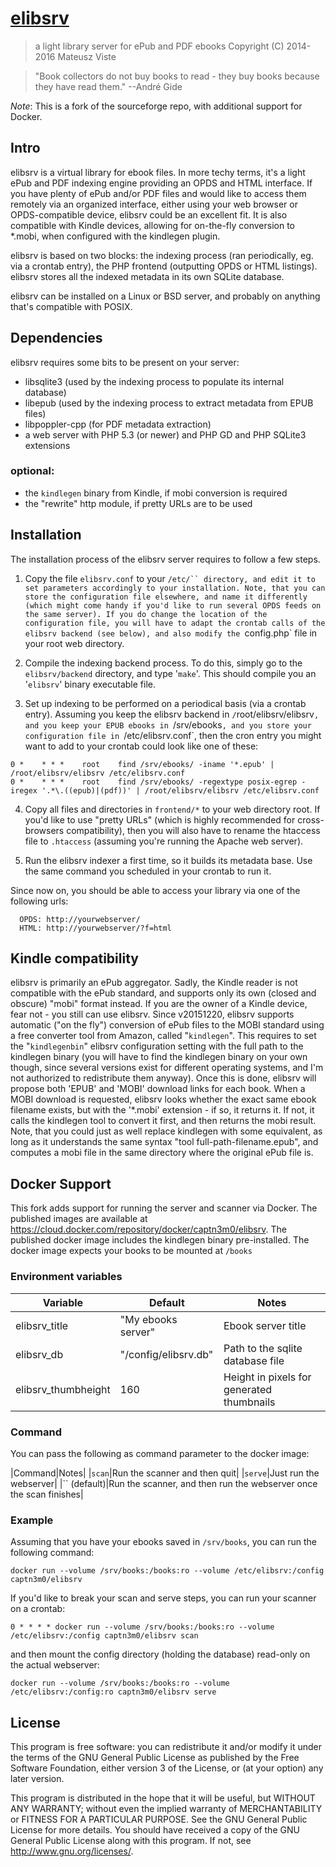 # [elibsrv](http://elibsrv.sourceforge.net)

>a light library server for ePub and PDF ebooks
>Copyright (C) 2014-2016 Mateusz Viste


>"Book collectors do not buy books to read - they buy books because they have read them."
>                                                                    --André Gide

_Note_: This is a fork of the sourceforge repo, with additional support for Docker.


## Intro

elibsrv is a virtual library for ebook files. In more techy terms, it's a light ePub and PDF indexing engine providing an OPDS and HTML interface. If you have plenty of ePub and/or PDF files and would like to access them remotely via an organized interface, either using your web browser or OPDS-compatible device, elibsrv could be an excellent fit. It is also compatible with Kindle devices, allowing for on-the-fly conversion to *.mobi, when configured with the kindlegen plugin.

elibsrv is based on two blocks: the indexing process (ran periodically, eg. via a crontab entry), the PHP frontend (outputting OPDS or HTML listings). elibsrv stores all the indexed metadata in its own SQLite database.

elibsrv can be installed on a Linux or BSD server, and probably on anything that's compatible with POSIX.


## Dependencies

elibsrv requires some bits to be present on your server:

- libsqlite3 (used by the indexing process to populate its internal database)
- libepub (used by the indexing process to extract metadata from EPUB files)
- libpoppler-cpp (for PDF metadata extraction)
- a web server with PHP 5.3 (or newer) and PHP GD and PHP SQLite3 extensions

### optional:
- the `kindlegen` binary from Kindle, if mobi conversion is required
- the "rewrite" http module, if pretty URLs are to be used


## Installation

The installation process of the elibsrv server requires to follow a few steps.

1. Copy the file `elibsrv.conf` to your `/etc/`` directory, and edit it to set parameters accordingly to your installation. Note, that you can store the configuration file elsewhere, and name it differently (which might come handy if you'd like to run several OPDS feeds on the same server). If you do change the location of the configuration file, you will have to adapt the crontab calls of the elibsrv backend (see below), and also modify the `config.php` file in your root web directory.

2. Compile the indexing backend process. To do this, simply go to the `elibsrv/backend` directory, and type '`make`'. This should compile you an '`elibsrv`' binary executable file.

3. Set up indexing to be performed on a periodical basis (via a crontab entry). Assuming you keep the elibsrv backend in `/`root/elibsrv/elibsrv`, and you keep your EPUB ebooks in `/srv/ebooks`, and you store your configuration file in `/etc/elibsrv.conf`, then the cron entry you might want to add to your crontab could look like one of these:

```
0 *    * * *    root    find /srv/ebooks/ -iname '*.epub' | /root/elibsrv/elibsrv /etc/elibsrv.conf
0 *    * * *    root    find /srv/ebooks/ -regextype posix-egrep -iregex '.*\.((epub)|(pdf))' | /root/elibsrv/elibsrv /etc/elibsrv.conf
```

4. Copy all files and directories in `frontend/*` to your web directory root. If you'd like to use "pretty URLs" (which is highly recommended for cross-browsers compatibility), then you will also have to rename the htaccess file to `.htaccess` (assuming you're running the Apache web server).

5. Run the elibsrv indexer a first time, so it builds its metadata base. Use the same command you scheduled in your crontab to run it.

Since now on, you should be able to access your library via one of the following urls:

```
  OPDS: http://yourwebserver/
  HTML: http://yourwebserver/?f=html
```


## Kindle compatibility

elibsrv is primarily an ePub aggregator. Sadly, the Kindle reader is not compatible with the ePub standard, and supports only its own (closed and obscure) "mobi" format instead. If you are the owner of a Kindle device, fear not - you still can use elibsrv. Since v20151220, elibsrv supports automatic ("on the fly") conversion of ePub files to the MOBI standard using a free converter tool from Amazon, called "`kindlegen`". This requires to set the "`kindlegenbin`" elibsrv configuration setting with the full path to the kindlegen binary (you will have to find the kindlegen binary on your own though, since several versions exist for different operating systems, and I'm not authorized to redistribute them anyway). Once this is done, elibsrv will propose both 'EPUB' and 'MOBI' download links for each book. When a MOBI download is requested, elibsrv looks whether the exact same ebook filename exists, but with the '*.mobi' extension - if so, it returns it. If not, it calls the kindlegen tool to convert it first, and then returns the mobi result. Note, that you could just as well replace kindlegen with some equivalent, as long as it understands the same syntax "tool full-path-filename.epub", and computes a mobi file in the same directory where the original ePub file is.

## Docker Support

This fork adds support for running the server and scanner via Docker. The published images are available at <https://cloud.docker.com/repository/docker/captn3m0/elibsrv>. The published docker image includes the kindlegen binary pre-installed. The docker image expects your books to be mounted at `/books`

### Environment variables

|Variable|Default|Notes|
|---|---|---|
|elibsrv_title|"My ebooks server"|Ebook server title|
|elibsrv_db|"/config/elibsrv.db"|Path to the sqlite database file|
|elibsrv_thumbheight|160|Height in pixels for generated thumbnails|

### Command

You can pass the following as command parameter to the docker image:

|Command|Notes|
|`scan`|Run the scanner and then quit|
|`serve`|Just run the webserver|
|`` (default)|Run the scanner, and then run the webserver once the scan finishes|

### Example

Assuming that you have your ebooks saved in `/srv/books`, you can run the following command:

`docker run --volume /srv/books:/books:ro --volume /etc/elibsrv:/config captn3m0/elibsrv`

If you'd like to break your scan and serve steps, you can run your scanner on a crontab:

`0 * * * * docker run --volume /srv/books:/books:ro --volume /etc/elibsrv:/config captn3m0/elibsrv scan`

and then mount the config directory (holding the database) read-only on the actual webserver:

`docker run --volume /srv/books:/books:ro --volume /etc/elibsrv:/config:ro captn3m0/elibsrv serve`

## License

This program is free software: you can redistribute it and/or modify it under the terms of the GNU General Public License as published by the Free Software Foundation, either version 3 of the License, or (at your option) any later version.

This program is distributed in the hope that it will be useful, but WITHOUT ANY WARRANTY; without even the implied warranty of MERCHANTABILITY or FITNESS FOR A PARTICULAR PURPOSE. See the GNU General Public License for more details.
You should have received a copy of the GNU General Public License along with this program. If not, see <http://www.gnu.org/licenses/>.
